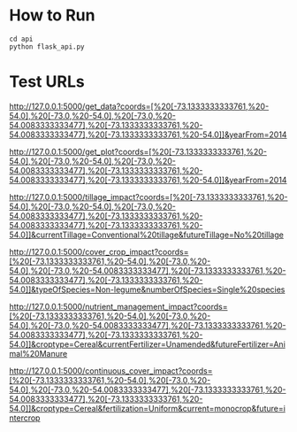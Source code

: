 # How to Run

```text
cd api
python flask_api.py
```

# Test URLs
http://127.0.0.1:5000/get_data?coords=[%20[-73.1333333333761,%20-54.0],%20[-73.0,%20-54.0],%20[-73.0,%20-54.0083333333477],%20[-73.1333333333761,%20-54.0083333333477],%20[-73.1333333333761,%20-54.0]]&yearFrom=2014

http://127.0.0.1:5000/get_plot?coords=[%20[-73.1333333333761,%20-54.0],%20[-73.0,%20-54.0],%20[-73.0,%20-54.0083333333477],%20[-73.1333333333761,%20-54.0083333333477],%20[-73.1333333333761,%20-54.0]]&yearFrom=2014

http://127.0.0.1:5000/tillage_impact?coords=[%20[-73.1333333333761,%20-54.0],%20[-73.0,%20-54.0],%20[-73.0,%20-54.0083333333477],%20[-73.1333333333761,%20-54.0083333333477],%20[-73.1333333333761,%20-54.0]]&currentTillage=Conventional%20tillage&futureTillage=No%20tillage

http://127.0.0.1:5000/cover_crop_impact?coords=[%20[-73.1333333333761,%20-54.0],%20[-73.0,%20-54.0],%20[-73.0,%20-54.0083333333477],%20[-73.1333333333761,%20-54.0083333333477],%20[-73.1333333333761,%20-54.0]]&typeOfSpecies=Non-legume&numberOfSpecies=Single%20species

http://127.0.0.1:5000/nutrient_management_impact?coords=[%20[-73.1333333333761,%20-54.0],%20[-73.0,%20-54.0],%20[-73.0,%20-54.0083333333477],%20[-73.1333333333761,%20-54.0083333333477],%20[-73.1333333333761,%20-54.0]]&croptype=Cereal&currentFertilizer=Unamended&futureFertilizer=Animal%20Manure

http://127.0.0.1:5000/continuous_cover_impact?coords=[%20[-73.1333333333761,%20-54.0],%20[-73.0,%20-54.0],%20[-73.0,%20-54.0083333333477],%20[-73.1333333333761,%20-54.0083333333477],%20[-73.1333333333761,%20-54.0]]&croptype=Cereal&fertilization=Uniform&current=monocrop&future=intercrop
